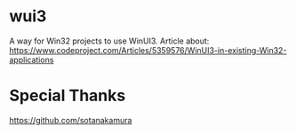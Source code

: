# wui3
A way for Win32 projects to use WinUI3.
Article about: https://www.codeproject.com/Articles/5359576/WinUI3-in-existing-Win32-applications


# Special Thanks
https://github.com/sotanakamura



